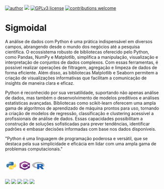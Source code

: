 [![author](https://img.shields.io/badge/author-JhonnyLimachiChoque.-red.svg)](https://www.linkedin.com/in/jhonny-limachi-choque-md-mph-mhr-697bb5256/) [![](https://img.shields.io/badge/python-3.7+-blue.svg)](https://www.python.org/downloads/release/python-365/) [![GPLv3 license](https://img.shields.io/badge/License-GPLv3-blue.svg)](http://perso.crans.org/besson/LICENSE.html) [![contributions welcome](https://img.shields.io/badge/contributions-welcome-brightgreen.svg?style=flat)](https://github.com/carlosfab/data_science/issues)


# Sigmoidal 


A análise de dados com Python é uma prática indispensável em diversos campos, abrangendo desde o mundo dos negócios até a pesquisa científica. O ecossistema robusto de bibliotecas oferecido pelo Python, como Pandas, NumPy e Matplotlib, simplifica a manipulação, visualização e interpretação de conjuntos de dados complexos. Com essas ferramentas, é possível realizar operações de filtragem, agregação e limpeza de dados de forma eficiente. Além disso, as bibliotecas Matplotlib e Seaborn permitem a criação de visualizações informativas que facilitam a comunicação de insights de maneira clara e eficaz.

Python é reconhecido por sua versatilidade, suportando não apenas análise de dados, mas também o desenvolvimento de modelos preditivos e análises estatísticas avançadas. Bibliotecas como scikit-learn oferecem uma ampla gama de algoritmos de aprendizado de máquina prontos para uso, tornando a criação de modelos de regressão, classificação e clustering acessível a profissionais de análise de dados. Essas capacidades possibilitam a construção de soluções sofisticadas para prever tendências, identificar padrões e embasar decisões informadas com base nos dados disponíveis.


"Python é uma linguagem de programação poderosa e versátil, que se destaca pela sua simplicidade e eficácia em lidar com uma ampla gama de problemas computacionais."


<div style="display: inline_block"><br>

  <img align="center" alt="Jhonny-Python" height="30" width="40" src="https://raw.githubusercontent.com/devicons/devicon/master/icons/python/python-original.svg">
  <img align="center" alt="Jhonny-Csharp" height="30" width="40" src="https://raw.githubusercontent.com/devicons/devicon/master/icons/csharp/csharp-original.svg">
  <img align="center" alt="R-Icon" height="30" width="40" src="https://raw.githubusercontent.com/devicons/devicon/master/icons/r/r-original.svg">
  

  
</div>

  ##
 
<div> 
  <a href="https://www.instagram.com/jhonny.limachi.md/"><img src="https://img.shields.io/badge/-Instagram-%23E4405F?style=for-the-badge&logo=instagram&logoColor=white" target="_blank"></a>
 	<a href="https://scholar.google.es/citations?user=kDWFv9cAAAAJ&hl=es&oi=ao"><img src="https://img.shields.io/badge/Google%20Acad%C3%A9mico-4285F4?style=for-the-badge&logo=google-scholar&logoColor=white" target="_blank"></a>
 <a href="https://twitter.com/JhonnyWils68181"><img src="https://img.shields.io/badge/Twitter-1DA1F2?style=for-the-badge&logo=twitter&logoColor=white" target="_blank"></a> 
  <a href = "https://mail.google.com/mail/u/0/#inbox"><img src="https://img.shields.io/badge/-Gmail-%23333?style=for-the-badge&logo=gmail&logoColor=white" target="_blank"></a>
  <a href="https://www.linkedin.com/in/jhonny-limachi-choque-md-mph-mhr-697bb5256/" target="_blank"><img src="https://img.shields.io/badge/-LinkedIn-%230077B5?style=for-the-badge&logo=linkedin&logoColor=white" target="_blank"></a> 
  
</div>

